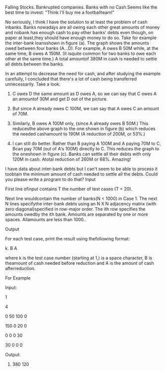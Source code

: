 Falling Stocks. Bankrupted companies. Banks with no Cash.Seems like the best time to invest: "Think I'll buy me a footballteam!" 

No seriously, I think I have the solution to at least the problem of cash inbanks. Banks nowadays are all owing each other great amounts of money and nobank has enough cash to pay other banks' debts even though, on paper at least,they should have enough money to do so. Take for example the inter-bank loansshown in figure (a). The graph shows the amounts owed between four banks (A...D). For example, A owes B 50M while, at the same time, B owes A 150M. (It isquite common for two banks to owe each other at the same time.) A total amountof 380M in cash is needed to settle all debts between the banks.

In an attempt to decrease the need for cash, and after studying the example carefully, I concluded that there's a lot of cash being transferred unnecessarily. Take a look: 

1. C owes D the same amount as D owes A, so we can say that C owes A an amountof 30M and get D out of the picture. 

2. But since A already owes C 100M, we can say that A owes C an amount of 70M. 

3. Similarly, B owes A 100M only, (since A already owes B 50M.) This reducesthe above graph to the one shown in figure (b) which reduces the needed cashamount to 190M (A reduction of 200M, or 53%.) 

4. I can still do better. Rather than B paying A 100M and A paying 70M to C, Bcan pay 70M (out of A's 100M) directly to C. This reduces the graph to the oneshown in figure (c). Banks can settle all their debts with only 120M in cash. Atotal reduction of 260M or 68%. Amazing! 

I have data about inter-bank debts but I can't seem to be able to process it toobtain the minimum amount of cash needed to settle all the debts. Could you please write a program to do that? 
Input

First line ofinput contains T the number of test cases (T < 20).

Next line wouldcontain the number of banks(N < 1000) in Case 1. The next N lines specifythe inter-bank debts using an N X N adjacency matrix (with zero diagonal)specified in row-major order. The ith row specifies the amounts owedby the ith bank. Amounts are separated by one or more spaces. Allamounts are less than 1000.. 

Output

For each test case, print the result using thefollowing format: 

k. B A 

where k is the test case number (starting at 1,) is a space character, B is theamount of cash needed before reduction and A is the amount of cash afterreduction. 

 

For Example

Input:

1

4

0 50 100 0

150 0 20 0

0 0 0 30

30 0 0 0

Output:

1. 380 120
